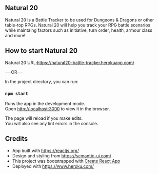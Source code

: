 ## Natural 20

Natural 20 is a Battle Tracker to be used for Dungeons & Dragons or other table-top RPGs. Natural 20 will help you track your RPG battle scenarios while maintaing factors such as initiative, turn order, health, armour class and more!

## How to start Natural 20

Natural 20 URL:https://natural20-battle-tracker.herokuapp.com/ 

---OR---

In the project directory, you can run:

### `npm start`

Runs the app in the development mode.<br />
Open [http://localhost:3000](http://localhost:3000) to view it in the browser.

The page will reload if you make edits.<br />
You will also see any lint errors in the console.

## Credits
- App built with https://reactjs.org/
- Design and styling from https://semantic-ui.com/ 
- This project was bootstrapped with [Create React App](https://github.com/facebook/create-react-app)
- Deployed with https://www.heroku.com/

